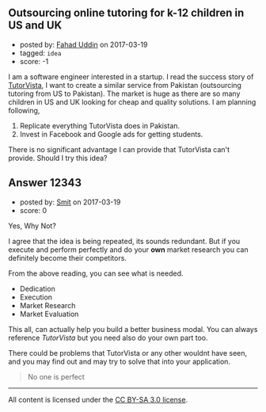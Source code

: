 ## Outsourcing online tutoring for k-12 children in US and UK

- posted by: [Fahad Uddin](https://stackexchange.com/users/160083/fahad-uddin) on 2017-03-19
- tagged: `idea`
- score: -1

<p>I am a software engineer interested in a startup. I read the success story of <a href="http://www.thetimes.co.uk/article/outsourced-education-and-the-indian-tutors-who-will-teach-your-children-online-prvtdt25g89" rel="nofollow noreferrer">TutorVista</a>, I want to create a similar service from Pakistan (outsourcing tutoring from US to Pakistan). The market is huge as there are so many children in US and UK looking for cheap and quality solutions. I am planning following,</p>

<ol>
<li>Replicate everything TutorVista does in Pakistan.</li>
<li>Invest in Facebook and Google ads for getting students.</li>
</ol>

<p>There is no significant advantage I can provide that TutorVista can't provide. Should I try this idea?</p>



## Answer 12343

- posted by: [Smit](https://stackexchange.com/users/7665731/smit) on 2017-03-19
- score: 0

<p>Yes, Why Not?</p>

<p>I agree that the idea is being repeated, its sounds redundant. But if you execute and perform perfectly and do your <strong>own</strong> market research you can definitely become their competitors.</p>

<p>From the above reading, you can see what is needed.</p>

<ul>
<li>Dedication</li>
<li>Execution</li>
<li>Market Research</li>
<li>Market Evaluation</li>
</ul>

<p>This all, can actually help you build a better business modal. You can always reference <em>TutorVista</em> but you need also do your own part too.</p>

<p>There could be problems that TutorVista or any other wouldnt have seen, and you may find out and may try to solve that into your application. </p>

<blockquote>
  <p>No one is perfect</p>
</blockquote>




---

All content is licensed under the [CC BY-SA 3.0 license](https://creativecommons.org/licenses/by-sa/3.0/).
